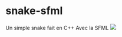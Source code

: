 # snake-sfml
Un simple snake fait en C++ Avec la SFML
<img src= "https://image.noelshack.com/fichiers/2020/07/4/1581550522-deepin.png"/>
